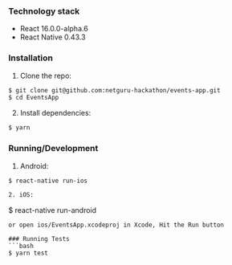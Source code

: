### Technology stack
* React 16.0.0-alpha.6
* React Native 0.43.3

### Installation
1. Clone the repo:
```bash
$ git clone git@github.com:netguru-hackathon/events-app.git
$ cd EventsApp
```

2. Install dependencies:
```bash
$ yarn
```

### Running/Development
1. Android:
```bash
$ react-native run-ios

2. iOS:
```
$ react-native run-android
```
or open ios/EventsApp.xcodeproj in Xcode, Hit the Run button

### Running Tests
```bash
$ yarn test
```
